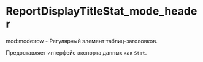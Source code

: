 # ReportDisplayTitleStat_mode_header

mod:mode:row - Регулярный элемент таблиц-заголовков.

Предоставляет интерфейс экспорта данных как `Stat`.

